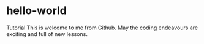 # hello-world
Tutorial
This is welcome to me from Github. May the coding endeavours are exciting and full of new lessons.
